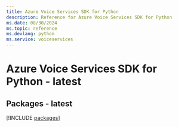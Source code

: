 ```yaml
---
title: Azure Voice Services SDK for Python
description: Reference for Azure Voice Services SDK for Python
ms.date: 08/30/2024
ms.topic: reference
ms.devlang: python
ms.service: voiceservices
---
```

# Azure Voice Services SDK for Python - latest
## Packages - latest
[!INCLUDE [packages](voice-services-index.md)]